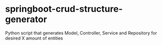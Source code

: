 # springboot-crud-structure-generator
Python script that generates Model, Controller, Service and Repository for desired X amount of entities
